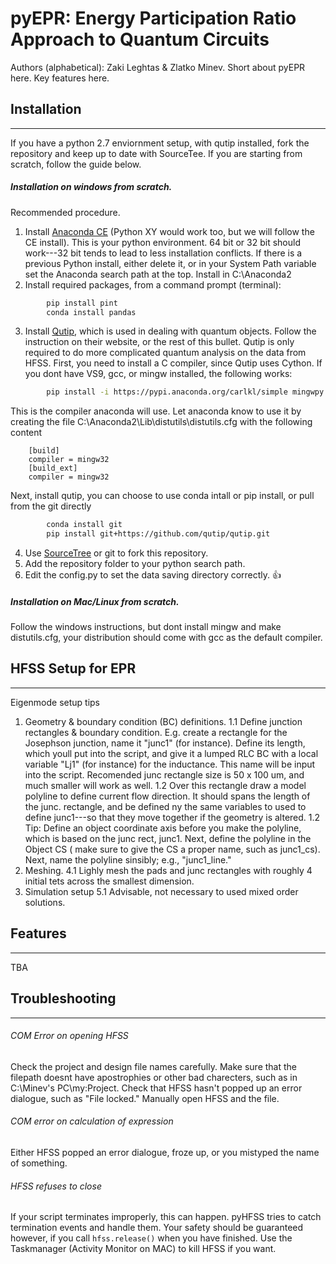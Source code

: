# pyEPR: Energy Participation Ratio Approach to Quantum Circuits 
Authors (alphabetical): Zaki Leghtas & Zlatko Minev.
Short about pyEPR here. Key features here.


## Installation
-------------
If you have a python 2.7 enviornment setup, with qutip installed, fork the repository and keep up to date with SourceTee. If you are starting from scratch, follow the guide below.

##### Installation on windows from scratch.
Recommended procedure. 
1. Install [Anaconda CE](https://www.continuum.io/downloads) (Python XY would work too, but we will follow the CE install). This is your python environment.  64 bit or 32 bit should work---32 bit tends to lead to less installation conflicts. If there is a previous Python install, either delete it, or in your System Path variable set the Anaconda search path at the top. Install in C:\Anaconda2
2. Install required packages, from a command prompt (terminal):
```sh
        pip install pint 
        conda install pandas
```
3. Install [Qutip](http://qutip.org/), which is used in dealing with quantum objects. Follow the instruction on their website, or the rest of this bullet. Qutip is only required to do more complicated quantum analysis on the data from HFSS.
First, you need to install a C compiler, since Qutip uses Cython. If you dont have VS9, gcc, or mingw installed, the following works:
```sh
        pip install -i https://pypi.anaconda.org/carlkl/simple mingwpy
```
This is the compiler anaconda will use. Let anaconda know to use it by creating the file C:\Anaconda2\Lib\distutils\distutils.cfg with the following content
```
    [build]
    compiler = mingw32    
    [build_ext]
    compiler = mingw32
```
Next, install qutip, you can choose to use conda intall or pip install, or pull from the git directly
```sh
        conda install git
        pip install git+https://github.com/qutip/qutip.git
 ```
 4. Use [SourceTree](https://www.sourcetreeapp.com/) or git to fork this repository.
 5. Add the repository folder to your python search path. 
 6. Edit the config.py  to set the data saving directory correctly. :+1:  
  
 
##### Installation on Mac/Linux from scratch.
Follow the windows instructions, but dont install mingw and make distutils.cfg, your distribution should come with gcc as the default compiler. 

## HFSS Setup for EPR 
-------------
Eigenmode setup tips
1. Geometry & boundary condition (BC) definitions.
  1.1 Define junction rectangles & boundary condition. E.g. create a rectangle for the Josephson junction, name it "junc1" (for instance). Define its length, which youll put into the script, and give it a lumped RLC BC with a local variable "Lj1" (for instance) for the inductance. This name will be input into the script.   Recomended junc rectangle size is 50 x 100 um, and much smaller will work as well. 
  1.2 Over this rectangle draw a model polyline to define current flow direction. It should spans the length of the junc. rectangle, and be defined ny the same variables to used to define junc1---so that they move together if the geometry is altered. 
  1.2 Tip: Define an object coordinate axis before you make the polyline, which is based on the junc rect, junc1. Next, define the polyline in the Object CS ( make sure to give the CS a proper name, such as junc1_cs). Next, name the polyline sinsibly; e.g., "junc1_line."
4. Meshing.
 4.1 Lighly mesh the pads and junc rectangles with roughly 4 initial tets across the smallest dimension. 
5. Simulation setup 
 5.1 Advisable, not necessary to used mixed order solutions. 

## Features
---------------------
TBA

## Troubleshooting
---------------------

###### COM Error on opening HFSS 
Check the project and design file names carefully. Make sure that the filepath doesnt have apostrophies or other bad charecters, such as in C:\\Minev's PC\\my:Project.  Check that HFSS hasn't popped up an error dialogue, such as "File locked." Manually open HFSS and the file. 

###### COM error on calculation of expression
Either HFSS popped an error dialogue, froze up, or you mistyped the name of something. 

###### HFSS refuses to close
If your script terminates improperly, this can happen. pyHFSS tries to catch termination events and handle them. Your safety should be guaranteed however, if you call `hfss.release()` when you have finished. Use the Taskmanager (Activity Monitor on MAC) to kill HFSS if you want.
